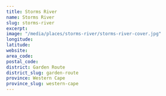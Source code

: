 ```yaml
---
title: Storms River
name: Storms River
slug: storms-river
excerpt: 
image: "/media/places/storms-river/storms-river-cover.jpg"
longitude: 
latitude: 
website: 
area_code: 
postal_code: 
district: Garden Route
district_slug: garden-route
province: Western Cape
province_slug: western-cape
---
```

